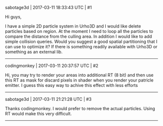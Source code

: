sabotage3d | 2017-03-11 18:33:43 UTC | #1

Hi guys,

I have a simple 2D particle system in Urho3D and I would like delete particles based on region. At the moment I need to loop all the particles to compare the distance from the culling area. In addition I would like to add simple collision queries. Would you suggest a good spatial partitioning that I can use to optimize it? If there is something readily available with Urho3D or something as an external lib.

-------------------------

codingmonkey | 2017-03-11 20:37:57 UTC | #2

Hi, you may try to render your areas into additional RT (8 bit) and then use this RT as mask for discard pixels in shader when you render your patricle emitter. I guess this easy way to achive this effect with less efforts

-------------------------

sabotage3d | 2017-03-11 21:21:28 UTC | #3

Thanks codingmonkey. I would prefer to remove the actual particles. Using RT would make this very difficult.

-------------------------

